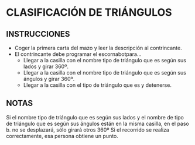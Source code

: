# CLASIFICACIÓN DE TRIÁNGULOS

## INSTRUCCIONES
* Coger la primera carta del mazo y leer la descripción al contrincante.
* El contrincante debe programar el escornabotpara...
  * Llegar a la casilla con el nombre tipo de triángulo que es según sus lados y girar 360º.
  * Llegar a la casilla con el nombre tipo de triángulo que es según sus ángulos y girar 360º.
  * Llegar a la casilla con el tipo de triángulo que es y detenerse.

## NOTAS
Si el nombre tipo de triángulo que es según sus lados y el nombre de tipo de triángulo que es según sus ángulos están en la misma casilla, en el paso b. no se desplazará, sólo girará otros 360º
Si el recorrido se realiza correctamente, esa persona obtiene un punto.
